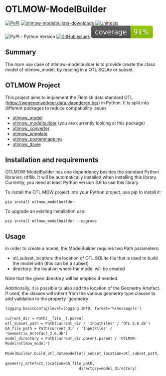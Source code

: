 # OTLMOW-ModelBuilder
[![PyPI](https://img.shields.io/pypi/v/otlmow-modelbuilder?label=latest%20release)](https://pypi.org/project/otlmow-modelbuilder/)
[![otlmow-modelbuilder-downloads](https://img.shields.io/pypi/dm/otlmow-modelbuilder)](https://pypi.org/project/otlmow-modelbuilder/)
[![Unittests](https://github.com/davidvlaminck/OTLMOW-ModelBuilder/actions/workflows/unittest.yml/badge.svg)](https://github.com/davidvlaminck/OTLMOW-ModelBuilder/actions/workflows/unittest.yml)
![PyPI - Python Version](https://img.shields.io/pypi/pyversions/otlmow-modelbuilder)
[![GitHub issues](https://img.shields.io/github/issues/davidvlaminck/OTLMOW-ModelBuilder)](https://github.com/davidvlaminck/OTLMOW-ModelBuilder/issues)
[![coverage](https://github.com/davidvlaminck/OTLMOW-ModelBuilder/blob/master/UnitTests/coverage.svg)](https://htmlpreview.github.io/?https://github.com/davidvlaminck/OTLMOW-ModelBuilder/blob/master/UnitTests/htmlcov/index.html)

## Summary
The main use case of otlmow-modelbuilder is to provide create the class model of otlmow_model, by reading in a OTL SQLite or subset.

## OTLMOW Project 
This project aims to implement the Flemish data standard OTL (https://wegenenverkeer.data.vlaanderen.be/) in Python.
It is split into different packages to reduce compatibility issues
- [otlmow_model](https://github.com/davidvlaminck/OTLMOW-Model) 
- [otlmow_modelbuilder](https://github.com/davidvlaminck/OTLMOW-ModelBuilder)  (you are currently looking at this package)
- [otlmow_converter](https://github.com/davidvlaminck/OTLMOW-Converter) 
- [otlmow_template](https://github.com/davidvlaminck/OTLMOW-Template) 
- [otlmow_postenmapping](https://github.com/davidvlaminck/OTLMOW-PostenMapping)
- [otlmow_davie](https://github.com/davidvlaminck/OTLMOW-DAVIE) 

## Installation and requirements
OTLMOW-ModelBuilder has one dependency besides the standard Python libraries: rdflib. It will be automatically installed when installing this library. 
Currently, you need at least Python version 3.6 to use this library.

To install the OTL MOW project into your Python project, use pip to install it:
``` 
pip install otlmow_modelbuilder
```
To upgrade an existing installation use:
``` 
pip install otlmow_modelbuilder --upgrade
```

## Usage
In order to create a model, the ModelBuilder requires two Path parameters: 
- otl_subset_location: the location of OTL SQLite file that is used to build the model with (this can be a subset)
- directory: the location where the model will be created

Note that the given directory will be emptied if needed. 

Additionally, it is possible to also add the location of the Geometry Artefact. If used, the classes will inherit from the various geometry type classes to add validation to the property 'geometry'.
```
logging.basicConfig(level=logging.INFO, format='%(message)s')

current_dir = Path(__file__).parent
otl_subset_path = Path(current_dir / 'InputFiles' / 'OTL 2.6.db')
GA_file_path = Path(current_dir / 'InputFiles' / 'Geometrie_Artefact_2.6.db')
model_directory = Path(current_dir.parent.parent / 'OTLMOW-Model/otlmow_model')

ModelBuilder.build_otl_datamodel(otl_subset_location=otl_subset_path,
                                 geometry_artefact_location=GA_file_path,
                                 directory=model_directory)
```